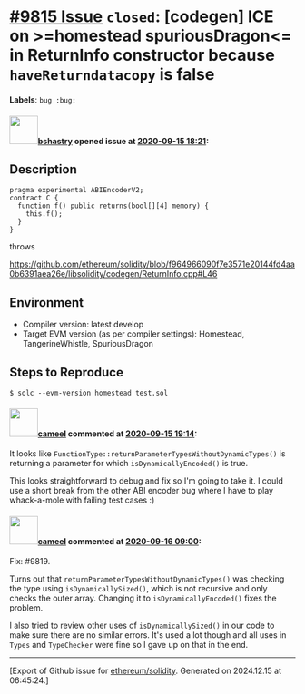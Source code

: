 # [\#9815 Issue](https://github.com/ethereum/solidity/issues/9815) `closed`: [codegen] ICE on >=homestead spuriousDragon<= in ReturnInfo constructor because `haveReturndatacopy` is false
**Labels**: `bug :bug:`


#### <img src="https://avatars.githubusercontent.com/u/2388185?v=4" width="50">[bshastry](https://github.com/bshastry) opened issue at [2020-09-15 18:21](https://github.com/ethereum/solidity/issues/9815):

## Description

```
pragma experimental ABIEncoderV2;
contract C {
  function f() public returns(bool[][4] memory) {
    this.f();
  }
}
```

throws

https://github.com/ethereum/solidity/blob/f964966090f7e3571e20144fd4aa0b6391aea26e/libsolidity/codegen/ReturnInfo.cpp#L46

## Environment

- Compiler version: latest develop
- Target EVM version (as per compiler settings): Homestead, TangerineWhistle, SpuriousDragon


## Steps to Reproduce

```
$ solc --evm-version homestead test.sol
```

#### <img src="https://avatars.githubusercontent.com/u/137030?v=4" width="50">[cameel](https://github.com/cameel) commented at [2020-09-15 19:14](https://github.com/ethereum/solidity/issues/9815#issuecomment-692922507):

It looks like `FunctionType::returnParameterTypesWithoutDynamicTypes()` is returning a parameter for which `isDynamicallyEncoded()` is true.

This looks straightforward to debug and fix so I'm going to take it. I could use a short break from the other ABI encoder bug where I have to play whack-a-mole with failing test cases :)

#### <img src="https://avatars.githubusercontent.com/u/137030?v=4" width="50">[cameel](https://github.com/cameel) commented at [2020-09-16 09:00](https://github.com/ethereum/solidity/issues/9815#issuecomment-693273374):

Fix: #9819.

Turns out that `returnParameterTypesWithoutDynamicTypes()` was checking the type using `isDynamicallySized()`, which is not recursive and only checks the outer array. Changing it to `isDynamicallyEncoded()` fixes the problem.

I also tried to review other uses of `isDynamicallySized()` in our code to make sure there are no similar errors. It's used a lot though and all uses in `Types` and `TypeChecker` were fine so I gave up on that in the end.


-------------------------------------------------------------------------------



[Export of Github issue for [ethereum/solidity](https://github.com/ethereum/solidity). Generated on 2024.12.15 at 06:45:24.]
